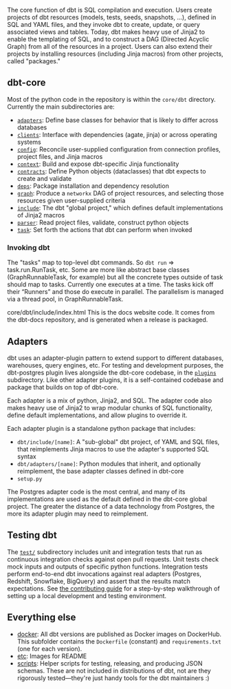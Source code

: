 The core function of dbt is SQL compilation and execution. Users create projects of dbt resources (models, tests, seeds, snapshots, ...), defined in SQL and YAML files, and they invoke dbt to create, update, or query associated views and tables. Today, dbt makes heavy use of Jinja2 to enable the templating of SQL, and to construct a DAG (Directed Acyclic Graph) from all of the resources in a project. Users can also extend their projects by installing resources (including Jinja macros) from other projects, called "packages."

## dbt-core

Most of the python code in the repository is within the `core/dbt` directory. Currently the main subdirectories are:

- [`adapters`](core/dbt/adapters): Define base classes for behavior that is likely to differ across databases
- [`clients`](core/dbt/clients): Interface with dependencies (agate, jinja) or across operating systems
- [`config`](core/dbt/config): Reconcile user-supplied configuration from connection profiles, project files, and Jinja macros
- [`context`](core/dbt/context): Build and expose dbt-specific Jinja functionality
- [`contracts`](core/dbt/contracts): Define Python objects (dataclasses) that dbt expects to create and validate
- [`deps`](core/dbt/deps): Package installation and dependency resolution
- [`graph`](core/dbt/graph): Produce a `networkx` DAG of project resources, and selecting those resources given user-supplied criteria
- [`include`](core/dbt/include): The dbt "global project," which defines default implementations of Jinja2 macros
- [`parser`](core/dbt/parser): Read project files, validate, construct python objects
- [`task`](core/dbt/task): Set forth the actions that dbt can perform when invoked

### Invoking dbt

The "tasks" map to top-level dbt commands. So `dbt run` => task.run.RunTask, etc. Some are more like abstract base classes (GraphRunnableTask, for example) but all the concrete types outside of task should map to tasks. Currently one executes at a time. The tasks kick off their “Runners” and those do execute in parallel. The parallelism is managed via a thread pool, in GraphRunnableTask.

core/dbt/include/index.html
This is the docs website code. It comes from the dbt-docs repository, and is generated when a release is packaged.

## Adapters

dbt uses an adapter-plugin pattern to extend support to different databases, warehouses, query engines, etc. For testing and development purposes, the dbt-postgres plugin lives alongside the dbt-core codebase, in the [`plugins`](plugins) subdirectory. Like other adapter plugins, it is a self-contained codebase and package that builds on top of dbt-core.

Each adapter is a mix of python, Jinja2, and SQL. The adapter code also makes heavy use of Jinja2 to wrap modular chunks of SQL functionality, define default implementations, and allow plugins to override it.

Each adapter plugin is a standalone python package that includes:

- `dbt/include/[name]`: A "sub-global" dbt project, of YAML and SQL files, that reimplements Jinja macros to use the adapter's supported SQL syntax
- `dbt/adapters/[name]`: Python modules that inherit, and optionally reimplement, the base adapter classes defined in dbt-core
- `setup.py`

The Postgres adapter code is the most central, and many of its implementations are used as the default defined in the dbt-core global project. The greater the distance of a data technology from Postgres, the more its adapter plugin may need to reimplement.

## Testing dbt

The [`test/`](test/) subdirectory includes unit and integration tests that run as continuous integration checks against open pull requests. Unit tests check mock inputs and outputs of specific python functions. Integration tests perform end-to-end dbt invocations against real adapters (Postgres, Redshift, Snowflake, BigQuery) and assert that the results match expectations. See [the contributing guide](CONTRIBUTING.md) for a step-by-step walkthrough of setting up a local development and testing environment.

## Everything else

- [docker](docker/): All dbt versions are published as Docker images on DockerHub. This subfolder contains the `Dockerfile` (constant) and `requirements.txt` (one for each version).
- [etc](etc/): Images for README
- [scripts](scripts/): Helper scripts for testing, releasing, and producing JSON schemas. These are not included in distributions of dbt, not are they rigorously tested—they're just handy tools for the dbt maintainers :)
